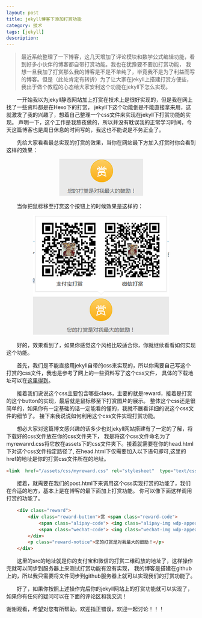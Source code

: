 ```yaml
---
layout: post
title: jekyll博客下添加打赏功能
category: 技术
tags: [jekyll]
description: 
---
```


>最近系统整理了一下博客，这几天增加了评论模块和数学公式编辑功能，看到好多小伙伴的博客都自带打赏功能。我也在犹豫要不要加打赏功能，
我想一旦我加了打赏那么我的博客是不是不单纯了，毕竟我不是为了利益而写的博客。但是（此处肯定有转折）为了让大家在jekyll上搭建打赏方便些，
我出于做个教程的心态给大家安利这个功能在jekyll下怎么实现。

　　一开始我以为jekyll静态网站加上打赏在技术上是很好实现的，但是我在网上找了一些资料都是在Hexo下的打赏，
jekyll下这个功能倒是不能直接拿来用，这就激发了我的兴趣了，想着自己整理一个css文件来实现在jekyll下打赏功能的实现。
声明一下，这个工作是我熬夜做的，所以并没有耽误我的正常学习时间，今天这篇博客也是周日休息的时间写的，我这也不能说是不务正业了。

　　先给大家看看最总实现的打赏的效果，当你在网站最下方加入打赏时你会看到这样的效果：

<p align="center">
    <img src = '/assets/img/social/reward1.png'>                
</p>

　　当你把鼠标移至打赏这个按钮上的时候效果是这样的：

<p align="center">
    <img src = '/assets/img/social/reward2.png'>                 
</p>

　　好的，效果看到了，如果你感觉这个风格比较适合你，你就继续看看如何实现这个功能。

　　首先，我们是不能直接用jekyll自带的css来实现的，所以你需要自己写这个打赏的css文件，我也是参考了网上的一些资料写了这个css文件，
具体的下载地址可以在[这里得到](https://github.com/TwistedW/TwistedW.github.io/blob/master/assets/css/myreward.css)。

　　接着我们说说这个css主要包含哪些class，主要的就是reward，接着是打赏的这个button的实现，最后就是鼠标移至下打赏图片的展示。
整体这个css还是很简单的，如果你有一定基础的话一定能看的懂的，我就不展看详细的说这个css文件的细节了。
接下来我说说如何利用这个css文件实现打赏功能。

　　想必大家对这篇博文感兴趣的话多少也对jekyll网站搭建有了一定的了解，将下载好的css文件放在你的css文件夹下，
我是将这个css文件命名为了myrewanrd.css将它放在assets下的css文件夹下。接着就需要在你的head.html下对这个css文件指定路径了,
在head.html下仅需要加入以下语句即可,这里的href的地址是你的打赏css文件所在的地址。

```html
<link  href="/assets/css/myreward.css" rel="stylesheet"  type="text/css">   
```

　　接着，就需要在我们的post.html下来调用这个css实现打赏的功能了，我们在合适的地方，基本上是在博客的最下面加上打赏功能。
你可以像下面这样调用打赏的功能了。

```html
    <div class="reward">
		<div class="reward-button">赏 <span class="reward-code">
			<span class="alipay-code"> <img class="alipay-img wdp-appear" src="/assets/img/social/Alipyspeed.png"><b>支付宝打赏</b> </span>
			<span class="wechat-code"> <img class="wechat-img wdp-appear" src="/assets/img/social/Wechatspeed.png"><b>微信打赏</b> </span> </span>
		</div>
		<p class="reward-notice">您的打赏是对我最大的鼓励！</p>
	</div>
```

　　这里的src的地址就是你的支付宝和微信的打赏二维码放的地址了，这样操作完就可以同步到服务器上来测试打赏功能有没有实现，
我的博客是搭建在github上的，所以我只需要将文件同步到github服务器上就可以实现我们的打赏功能了。

　　好了，如果你按照上述操作完后你的jekyll网站上的打赏功能就可以实现了，如果你有任何的疑问可以在下面的评论区和我交流！

谢谢观看，希望对您有所帮助，欢迎指正错误，欢迎一起讨论！！！
